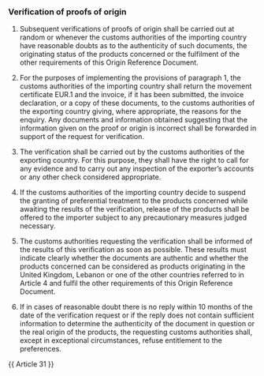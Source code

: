 ### Verification of proofs of origin

1. 	Subsequent verifications of proofs of origin shall be carried out at random or whenever the customs authorities of the importing country have reasonable doubts as to the authenticity of such documents, the originating status of the products concerned or the fulfilment of the other requirements of this Origin Reference Document.

2. 	For the purposes of implementing the provisions of paragraph 1, the customs authorities of the importing country shall return the movement certificate EUR.1 and the invoice, if it has been submitted, the invoice declaration, or a copy of these documents, to the customs authorities of the exporting country giving, where appropriate, the reasons for the enquiry. Any documents and information obtained suggesting that the information given on the proof or origin is incorrect shall be forwarded in support of the request for verification.

3. 	The verification shall be carried out by the customs authorities of the exporting country. For this purpose, they shall have the right to call for any evidence and to carry out any inspection of the exporter’s accounts or any other check considered appropriate.

4. 	If the customs authorities of the importing country decide to suspend the granting of preferential treatment to the products concerned while awaiting the results of the verification, release of the products shall be offered to the importer subject to any precautionary measures judged necessary.

5. 	The customs authorities requesting the verification shall be informed of the results of this verification as soon as possible. These results must indicate clearly whether the documents are authentic and whether the products concerned can be considered as products originating in the United Kingdom, Lebanon or one of the other countries referred to in Article 4 and fulfil the other requirements of this Origin Reference Document.

6. 	If in cases of reasonable doubt there is no reply within 10 months of the date of the verification request or if the reply does not contain sufficient information to determine the authenticity of the document in question or the real origin of the products, the requesting customs authorities shall, except in exceptional circumstances, refuse entitlement to the preferences.

{{ Article 31 }}
